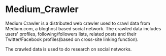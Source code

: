 # Medium_Crawler

Medium Crawler is a distributed web crawler used to crawl data from Medium.com, a bloghost based social network. The crawled data includes users' profiles, following/followers lists, related posts and their Twitter/Facebook profiles(based on cross-site linking function).

The crawled data is used to do research on social networks.

